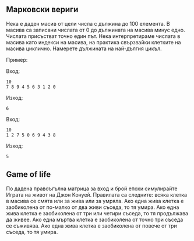 ## Марковски вериги
Нека е даден масив от цели числа с дължина до 100 елемента.
В масива са записани числата от 0 до дължината на масива минус едно. 
Числата присъстват точно един път.
Нека интерпретираме числата в масива като индекси на масива, на практика свързвайки клетките на масива циклично.
Намерете дължината на най-дългия цикъл.

Пример:

Вход:
    
    10
    7 8 9 4 5 6 3 1 2 0

Изход:

    6

Вход:

    10
    1 2 7 5 0 6 9 4 3 8

Изход:

    5

## Game of life
По дадена правоъгълна матрица за вход и брой епохи симулирайте Играта на живот на Джон Конуей.
Правилата са следните: всяка клетка в масива се смята или за жива или за умряла.
Ако една жива клетка е заобиколена от по-малко от два живи съсeда, то тя умира.
Ако една жива клетка е заобиколена от три или четири съсeда, то тя продължава да живее.
Ако една мъртва клетка е заобиколена от точно три съседа се съживява.
Ако една жива клетка е заобиколена от повече от три съседа, то тя умира.

